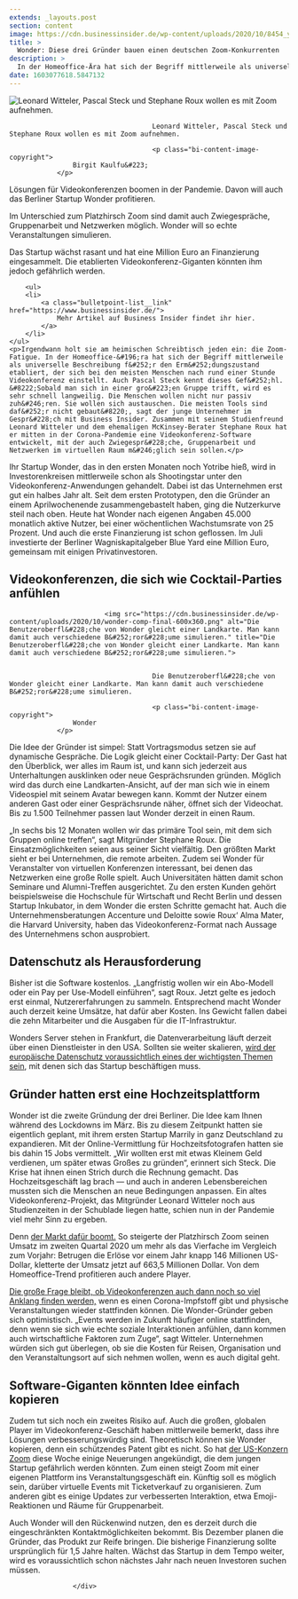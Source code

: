 ```yaml
--- 
extends: _layouts.post 
section: content 
image: https://cdn.businessinsider.de/wp-content/uploads/2020/10/8454_yotribe_2020_photo_birgit_kaulfuss-scaled.jpg 
title: > 
  Wonder: Diese drei Gründer bauen einen deutschen Zoom-Konkurrenten 
description: > 
  In der Homeoffice-Ära hat sich der Begriff mittlerweile als universelle Beschreibung für den Ermüdungszustand etabliert, der sich bei den meisten Menschen nach rund einer Stunde Videokonferenz einstellt.Ihr Startup Wonder, das in den ersten Monaten noch Yotribe hieß, wird in Investorenkreisen mittlerweile schon als Shootingstar unter den Videokonferenz-Anwendungen gehandelt.Seit dem ersten Prototypen, den die Gründer an einem Aprilwochenende zusammengebastelt haben, ging die Nutzerkurve steil nach oben.Ins Gewicht fallen dabei die zehn Mitarbeiter und die Ausgaben für die IT-Infrastruktur.Auch Wonder will den Rückenwind nutzen, den es derzeit durch die eingeschränkten Kontaktmöglichkeiten bekommt. 
date: 1603077618.5847132 
--- 
```

<div>
							<img src="https://cdn.businessinsider.de/wp-content/uploads/2020/10/8454_yotribe_2020_photo_birgit_kaulfuss-600x400.jpg" alt="Leonard Witteler, Pascal Steck und Stephane Roux wollen es mit Zoom aufnehmen." title="Leonard Witteler, Pascal Steck und Stephane Roux wollen es mit Zoom aufnehmen.">
			
							
										Leonard Witteler, Pascal Steck und Stephane Roux wollen es mit Zoom aufnehmen.
									
										<p class="bi-content-image-copyright">
					Birgit Kaulfu&#223;
				</p>
					
	


<p>L&#246;sungen f&#252;r Videokonferenzen boomen in der Pandemie. Davon will auch das Berliner Startup Wonder profitieren.</p>
<p>Im Unterschied zum Platzhirsch Zoom sind damit auch Zwiegespr&#228;che, Gruppenarbeit und Netzwerken m&#246;glich. Wonder will so echte Veranstaltungen simulieren.</p>
<p>Das Startup w&#228;chst rasant und hat eine Million Euro an Finanzierung eingesammelt. Die etablierten Videokonferenz-Giganten k&#246;nnten ihm jedoch gef&#228;hrlich werden.</p>


		<ul>
		<li>
			<a class="bulletpoint-list__link" href="https://www.businessinsider.de/">
				Mehr Artikel auf Business Insider findet ihr hier.
			</a>
		</li>
	</ul>
	<p>Irgendwann holt sie am heimischen Schreibtisch jeden ein: die Zoom-Fatigue. In der Homeoffice-&#196;ra hat sich der Begriff mittlerweile als universelle Beschreibung f&#252;r den Erm&#252;dungszustand etabliert, der sich bei den meisten Menschen nach rund einer Stunde Videokonferenz einstellt. Auch Pascal Steck kennt dieses Gef&#252;hl. &#8222;Sobald man sich in einer gro&#223;en Gruppe trifft, wird es sehr schnell langweilig. Die Menschen wollen nicht nur passiv zuh&#246;ren. Sie wollen sich austauschen. Die meisten Tools sind daf&#252;r nicht gebaut&#8220;, sagt der junge Unternehmer im Gespr&#228;ch mit Business Insider. Zusammen mit seinem Studienfreund Leonard Witteler und dem ehemaligen McKinsey-Berater Stephane Roux hat er mitten in der Corona-Pandemie eine Videokonferenz-Software entwickelt, mit der auch Zwiegespr&#228;che, Gruppenarbeit und Netzwerken im virtuellen Raum m&#246;glich sein sollen.</p>



<p>Ihr Startup Wonder, das in den ersten Monaten noch Yotribe hie&#223;, wird in Investorenkreisen mittlerweile schon als Shootingstar unter den Videokonferenz-Anwendungen gehandelt. Dabei ist das Unternehmen erst gut ein halbes Jahr alt. Seit dem ersten Prototypen, den die Gr&#252;nder an einem Aprilwochenende zusammengebastelt haben, ging die Nutzerkurve steil nach oben. Heute hat Wonder nach eigenen Angaben 45.000 monatlich aktive Nutzer, bei einer w&#246;chentlichen Wachstumsrate von 25 Prozent. Und auch die erste Finanzierung ist schon geflossen. Im Juli investierte der Berliner Wagniskapitalgeber Blue Yard eine Million Euro, gemeinsam mit einigen Privatinvestoren.</p>



<h2>Videokonferenzen, die sich wie Cocktail-Parties anf&#252;hlen</h2>



	
			
							<img src="https://cdn.businessinsider.de/wp-content/uploads/2020/10/wonder-comp-final-600x360.png" alt="Die Benutzeroberfl&#228;che von Wonder gleicht einer Landkarte. Man kann damit auch verschiedene B&#252;ror&#228;ume simulieren." title="Die Benutzeroberfl&#228;che von Wonder gleicht einer Landkarte. Man kann damit auch verschiedene B&#252;ror&#228;ume simulieren.">
			
							
										Die Benutzeroberfl&#228;che von Wonder gleicht einer Landkarte. Man kann damit auch verschiedene B&#252;ror&#228;ume simulieren.
									
										<p class="bi-content-image-copyright">
					Wonder
				</p>
					
	


<p>Die Idee der Gr&#252;nder ist simpel: Statt Vortragsmodus setzen sie auf dynamische Gespr&#228;che. Die Logik gleicht einer Cocktail-Party: Der Gast hat den &#220;berblick, wer alles im Raum ist, und kann sich jederzeit aus Unterhaltungen ausklinken oder neue Gespr&#228;chsrunden gr&#252;nden. M&#246;glich wird das durch eine Landkarten-Ansicht, auf der man sich wie in einem Videospiel mit seinem Avatar bewegen kann. Kommt der Nutzer einem anderen Gast oder einer Gespr&#228;chsrunde n&#228;her, &#246;ffnet sich der Videochat. Bis zu 1.500 Teilnehmer passen laut Wonder derzeit in einen Raum.</p>



<p>&#8222;In sechs bis 12 Monaten wollen wir das prim&#228;re Tool sein, mit dem sich Gruppen online treffen&#8220;, sagt Mitgr&#252;nder Stephane Roux. Die Einsatzm&#246;glichkeiten seien aus seiner Sicht vielf&#228;ltig. Den gr&#246;&#223;ten Markt sieht er bei Unternehmen, die remote arbeiten. Zudem sei Wonder f&#252;r Veranstalter von virtuellen Konferenzen interessant, bei denen das Netzwerken eine gro&#223;e Rolle spielt. Auch Universit&#228;ten h&#228;tten damit schon Seminare und Alumni-Treffen ausgerichtet. Zu den ersten Kunden geh&#246;rt beispielsweise die Hochschule f&#252;r Wirtschaft und Recht Berlin und dessen Startup Inkubator, in dem Wonder die ersten Schritte gemacht hat. Auch die Unternehmensberatungen Accenture und Deloitte sowie Roux&#8216; Alma Mater, die Harvard University, haben das Videokonferenz-Format nach Aussage des Unternehmens schon ausprobiert.</p>



<h2>Datenschutz als Herausforderung</h2>



<p>Bisher ist die Software kostenlos. &#8222;Langfristig wollen wir ein Abo-Modell oder ein Pay per Use-Modell einf&#252;hren&#8220;, sagt Roux. Jetzt gelte es jedoch erst einmal, Nutzererfahrungen zu sammeln. Entsprechend macht Wonder auch derzeit keine Ums&#228;tze, hat daf&#252;r aber Kosten. Ins Gewicht fallen dabei die zehn Mitarbeiter und die Ausgaben f&#252;r die IT-Infrastruktur. </p>



<p>Wonders Server stehen in Frankfurt, die Datenverarbeitung l&#228;uft derzeit &#252;ber einen Dienstleister in den USA. Sollten sie weiter skalieren, <a href="https://www.gruenderszene.de/business/sammelklage-gegen-zoom-wegen-sicherheitsluecken">wird der europ&#228;ische Datenschutz voraussichtlich eines der wichtigsten Themen sein</a>, mit denen sich das Startup besch&#228;ftigen muss.</p>



<h2>Gr&#252;nder hatten erst eine Hochzeitsplattform</h2>


<p class="OUTBRAIN"></p>
<p>Wonder ist die zweite Gr&#252;ndung der drei Berliner. Die Idee kam Ihnen w&#228;hrend des Lockdowns im M&#228;rz. Bis zu diesem Zeitpunkt hatten sie eigentlich geplant, mit ihrem ersten Startup Marrily in ganz Deutschland zu expandieren. Mit der Online-Vermittlung f&#252;r Hochzeitsfotografen hatten sie bis dahin 15 Jobs vermittelt. &#8222;Wir wollten erst mit etwas Kleinem Geld verdienen, um sp&#228;ter etwas Gro&#223;es zu gr&#252;nden&#8220;, erinnert sich Steck. Die Krise hat ihnen einen Strich durch die Rechnung gemacht. Das Hochzeitsgesch&#228;ft lag brach &#8212; und auch in anderen Lebensbereichen mussten sich die Menschen an neue Bedingungen anpassen. Ein altes Videokonferenz-Projekt, das Mitgr&#252;nder Leonard Witteler noch aus Studienzeiten in der Schublade liegen hatte, schien nun in der Pandemie viel mehr Sinn zu ergeben.</p>



<p>Denn <a href="https://www.gruenderszene.de/business/zoom-apple-tesla-facebook-amazon-wish-sparkassen">der Markt daf&#252;r boomt.</a> So steigerte der Platzhirsch Zoom seinen Umsatz im zweiten Quartal 2020 um mehr als das Vierfache im Vergleich zum Vorjahr: Betrugen die Erl&#246;se vor einem Jahr knapp 146 Millionen US-Dollar, kletterte der Umsatz jetzt auf 663,5 Millionen Dollar. Von dem Homeoffice-Trend profitieren auch andere Player.</p>



<p><a href="https://www.businessinsider.de/tech/der-laptop-hat-den-konferenzraum-ersetzt-apps-wie-zoom-die-dienstreise-bleibt-das-auch-nach-corona-so/">Die gro&#223;e Frage bleibt, ob Videokonferenzen auch dann noch so viel Anklang finden werden,</a> wenn es einen Corona-Impfstoff gibt und physische Veranstaltungen wieder stattfinden k&#246;nnen. Die Wonder-Gr&#252;nder geben sich optimistisch. &#8222;Events werden in Zukunft h&#228;ufiger online stattfinden, denn wenn sie sich wie echte soziale Interaktionen anf&#252;hlen, dann kommen auch wirtschaftliche Faktoren zum Zuge&#8220;, sagt Witteler. Unternehmen w&#252;rden sich gut &#252;berlegen, ob sie die Kosten f&#252;r Reisen, Organisation und den Veranstaltungsort auf sich nehmen wollen, wenn es auch digital geht.</p>



<h2>Software-Giganten k&#246;nnten Idee einfach kopieren</h2>



<p>Zudem tut sich noch ein zweites Risiko auf. Auch die gro&#223;en, globalen Player im Videokonferenz-Gesch&#228;ft haben mittlerweile bemerkt, dass ihre L&#246;sungen verbesserungsw&#252;rdig sind. Theoretisch k&#246;nnen sie Wonder kopieren, denn ein sch&#252;tzendes Patent gibt es nicht. So hat <a href="https://www.businessinsider.de/themen/zoom/">der US-Konzern Zoom</a> diese Woche einige Neuerungen angek&#252;ndigt, die dem jungen Startup gef&#228;hrlich werden k&#246;nnten. Zum einen steigt Zoom mit einer eigenen Plattform ins Veranstaltungsgesch&#228;ft ein. K&#252;nftig soll es m&#246;glich sein, dar&#252;ber virtuelle Events mit Ticketverkauf zu organisieren. Zum anderen gibt es einige Updates zur verbesserten Interaktion, etwa Emoji-Reaktionen und R&#228;ume f&#252;r Gruppenarbeit.</p>



<p>Auch Wonder will den R&#252;ckenwind nutzen, den es derzeit durch die eingeschr&#228;nkten Kontaktm&#246;glichkeiten bekommt. Bis Dezember planen die Gr&#252;nder, das Produkt zur Reife bringen. Die bisherige Finanzierung sollte urspr&#252;nglich f&#252;r 1,5 Jahre halten. W&#228;chst das Startup in dem Tempo weiter, wird es voraussichtlich schon n&#228;chstes Jahr nach neuen Investoren suchen m&#252;ssen.</p>



 


			
					</div>